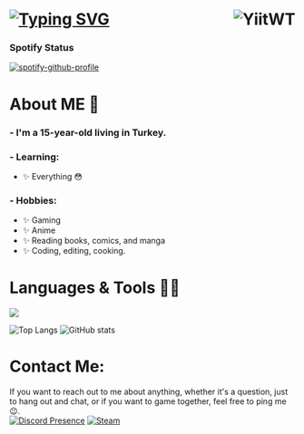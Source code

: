 # [![Typing SVG](https://readme-typing-svg.demolab.com?font=Orbitron&size=100&duration=3000&pause=1000&color=2596BE&center=true&vCenter=true&width=1920&height=300&lines=Hi+%40everyone%2C+my+name+is+Yigit;I'm+15+years+old;I'm+living+in+Turkiye)](https://git.io/typing-svg) <img align="right" src="https://komarev.com/ghpvc/?username=YiitWT&label=Profile%20views&color=0e75b6&style=flat" alt="YiitWT" />
### Spotify Status
[![spotify-github-profile](https://spotify-github-profile.vercel.app/api/view?uid=317fxtfhyk27mnhzgyd6rcjvvvuu&cover_image=true&theme=novatorem&show_offline=false&background_color=121212&interchange=false&bar_color=53b14f&bar_color_cover=false)](https://spotify-github-profile.vercel.app/api/view?uid=317fxtfhyk27mnhzgyd6rcjvvvuu&redirect=true)

# About ME :speech_balloon:


### - I'm a 15-year-old living in Turkey.
### - Learning:
- :sparkles: Everything :flushed:
### - Hobbies: 
- :sparkles: Gaming
- :sparkles: Anime
- :sparkles: Reading books, comics, and manga
- :sparkles: Coding, editing, cooking.

# Languages & Tools :man_technologist: 
<!-- For more icons, please follow https://github.com/MikeCodesDotNET/ColoredBadges -->
<img src="https://skillicons.dev/icons?i=js,nodejs,html,css,java,python,discord,cloudflare,github,go,nextjs,mysql,markdown,tailwind,replit,linux,vscode,visualstudio"/>

![Top Langs](https://github-readme-stats.vercel.app/api/top-langs/?username=YiitWT&show_icons=true&theme=tokyonight)
![GitHub stats](https://github-readme-stats.vercel.app/api?username=YiitWT&show_icons=true&theme=tokyonight)

# Contact Me:
If you want to reach out to me about anything, whether it's a question, just to hang out and chat, or if you want to game together, feel free to ping me :wink:.
<br/>
[![Discord Presence](https://img.shields.io/badge/Discord-%235865F2.svg?style=for-the-badge&logo=discord&logoColor=white)](https://discord.gg/whW7c9azVF)
[![Steam](https://img.shields.io/badge/steam-%23000000.svg?style=for-the-badge&logo=steam&logoColor=white)](https://steamcommunity.com/id/YiitWT/)
